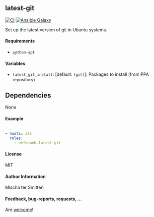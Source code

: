 ## latest-git

[![CI](https://github.com/Oefenweb/ansible-latest-git/workflows/CI/badge.svg)](https://github.com/Oefenweb/ansible-latest-git/actions?query=workflow%3ACI)
[![Ansible Galaxy](http://img.shields.io/badge/ansible--galaxy-latest--git-blue.svg)](https://galaxy.ansible.com/Oefenweb/latest_git)

Set up the latest version of git in Ubuntu systems.

#### Requirements

* `python-apt`

#### Variables

* `latest_git_install`: [default: `[git]`]: Packages to install (from PPA repository)

## Dependencies

None

#### Example

```yaml
---
- hosts: all
  roles:
    - oefenweb.latest-git
```

#### License

MIT

#### Author Information

Mischa ter Smitten

#### Feedback, bug-reports, requests, ...

Are [welcome](https://github.com/Oefenweb/ansible-latest-git/issues)!
